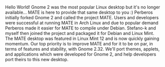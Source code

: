 Hello World! Gnome 2 was the most popular Linux desktop but it's no longer
available... MATE is here to provide that same desktop to you :) Perberos
initially forked Gnome 2 and called the project MATE. Users and developers
were successful at running MATE in Arch Linux and due to popular demand
Perberos made it easier for MATE to compile under Debian. Stefano-k and myself
then joined the project and packaged it for Debian and Linux Mint. The MATE
desktop was featured in Linux Mint 12 and is now quickly gaining momentum. Our
top priority is to improve MATE and for it to be on par, in terms of features
and stability, with Gnome 2.32. We'll port themes, applets, and applications
which were developed for Gnome 2, and help developers port theirs to this new
desktop.

